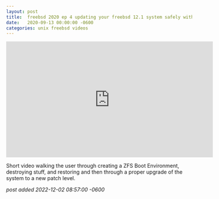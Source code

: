 ```yaml
---
layout:	post
title:	freebsd 2020 ep 4 updating your freebsd 12.1 system safely with zfs boot environments
date:	2020-09-13 00:00:00 -0600
categories:	unix freebsd videos
---
```

<iframe width="560" height="315" src="https://www.youtube.com/embed/Q4hPCYf94Dk" title="YouTube video player" frameborder="0" allow="accelerometer; autoplay; clipboard-write; encrypted-media; gyroscope; picture-in-picture" allowfullscreen></iframe>

<!--more-->

Short video walking the user through creating a ZFS Boot Environment, destroying stuff, and restoring and then through a proper upgrade of the system to a new patch level.

*post added 2022-12-02 08:57:00 -0600*